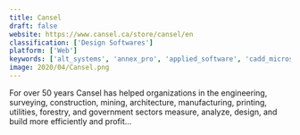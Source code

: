 ```yaml
---
title: Cansel
draft: false 
website: https://www.cansel.ca/store/cansel/en
classification: ['Design Softwares']
platform: ['Web']
keywords: ['alt_systems', 'annex_pro', 'applied_software', 'cadd_microsystems', 'cdw', 'cinesys-oceana', 'graitec_usa', 'imaginit_technologies', 'insight', 'microsol_resources', 'motion_media', 'seiler_design_solutions', 'softchoice', 'summit_aec', 'tata_technologies', 'video_corporation_of_america']
image: 2020/04/Cansel.png
---
```

For over 50 years Cansel has helped organizations in the engineering, surveying, construction, mining, architecture, manufacturing, printing, utilities, forestry, and government sectors measure, analyze, design, and build more efficiently and profit…